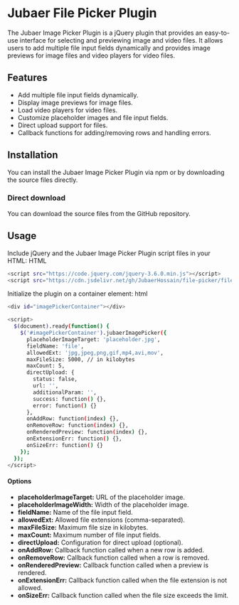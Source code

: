 # Jubaer File Picker Plugin

The Jubaer Image Picker Plugin is a jQuery plugin that provides an easy-to-use interface for selecting and previewing image and video files. It allows users to add multiple file input fields dynamically and provides image previews for image files and video players for video files.

## Features

- Add multiple file input fields dynamically.
- Display image previews for image files.
- Load video players for video files.
- Customize placeholder images and file input fields.
- Direct upload support for files.
- Callback functions for adding/removing rows and handling errors.

## Installation

You can install the Jubaer Image Picker Plugin via npm or by downloading the source files directly.



### Direct download
You can download the source files from the GitHub repository.

## Usage
Include jQuery and the Jubaer Image Picker Plugin script files in your HTML:
HTML
```bash
<script src="https://code.jquery.com/jquery-3.6.0.min.js"></script>
<script src="https://cdn.jsdelivr.net/gh/JubaerHossain/file-picker/file-picker.min.js"></script>
```
Initialize the plugin on a container element:
html

```bash
<div id="imagePickerContainer"></div>
```
```bash
<script>
  $(document).ready(function() {
    $('#imagePickerContainer').jubaerImagePicker({
      placeholderImageTarget: 'placeholder.jpg',
      fieldName: 'file',
      allowedExt: 'jpg,jpeg,png,gif,mp4,avi,mov',
      maxFileSize: 5000, // in kilobytes
      maxCount: 5,
      directUpload: {
        status: false,
        url: '',
        additionalParam: '',
        success: function() {},
        error: function() {}
      },
      onAddRow: function(index) {},
      onRemoveRow: function(index) {},
      onRenderedPreview: function(index) {},
      onExtensionErr: function() {},
      onSizeErr: function() {}
    });
  });
</script>
```
#### Options

* **placeholderImageTarget:**  URL of the placeholder image.
* **placeholderImageWidth:** Width of the placeholder image.
* **fieldName:** Name of the file input field.
* **allowedExt:** Allowed file extensions (comma-separated).
* **maxFileSize:** Maximum file size in kilobytes.
* **maxCount:** Maximum number of file input fields.
* **directUpload:** Configuration for direct upload (optional).
* **onAddRow:** Callback function called when a new row is added.
* **onRemoveRow:** Callback function called when a row is removed.
* **onRenderedPreview:** Callback function called when a preview is rendered.
* **onExtensionErr:** Callback function called when the file extension is not allowed.
* **onSizeErr:** Callback function called when the file size exceeds the limit.






